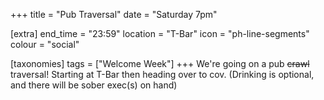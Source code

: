 +++
title = "Pub Traversal"
date = "Saturday 7pm"

[extra]
end_time = "23:59"
location = "T-Bar"
icon = "ph-line-segments"
colour = "social"

[taxonomies]
tags = ["Welcome Week"]
+++
We're going on a pub ~~crawl~~ traversal! Starting at T-Bar then heading over to cov. (Drinking is optional, and there will be sober exec(s) on hand)
